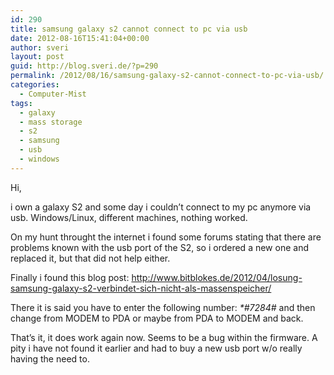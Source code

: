 ```yaml
---
id: 290
title: samsung galaxy s2 cannot connect to pc via usb
date: 2012-08-16T15:41:04+00:00
author: sveri
layout: post
guid: http://blog.sveri.de/?p=290
permalink: /2012/08/16/samsung-galaxy-s2-cannot-connect-to-pc-via-usb/
categories:
  - Computer-Mist
tags:
  - galaxy
  - mass storage
  - s2
  - samsung
  - usb
  - windows
---
```

Hi,
  
i own a galaxy S2 and some day i couldn&#8217;t connect to my pc anymore via usb. Windows/Linux, different machines, nothing worked.
  
On my hunt throught the internet i found some forums stating that there are problems known with the usb port of the S2, so i ordered a new one and replaced it, but that did not help either.

Finally i found this blog post: <http://www.bitblokes.de/2012/04/losung-samsung-galaxy-s2-verbindet-sich-nicht-als-massenspeicher/>
  
There it is said you have to enter the following number: _*#7284#_ and then change from MODEM to PDA or maybe from PDA to MODEM and back.

That&#8217;s it, it does work again now. Seems to be a bug within the firmware. A pity i have not found it earlier and had to buy a new usb port w/o really having the need to.